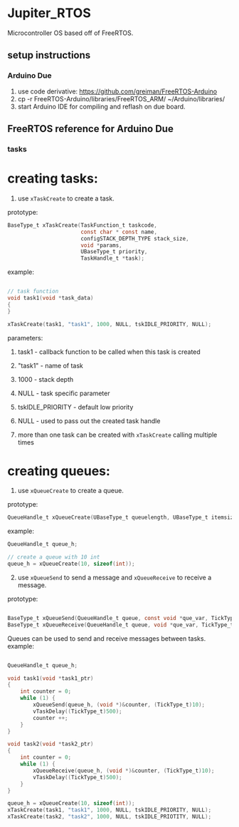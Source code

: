 # Jupiter_RTOS

Microcontroller OS based off of FreeRTOS.

## setup instructions

### Arduino Due

1. use code derivative: https://github.com/greiman/FreeRTOS-Arduino
2. cp -r FreeRTOS-Arduino/libraries/FreeRTOS_ARM/ ~/Arduino/libraries/
3. start Arduino IDE for compiling and reflash on due board.


## FreeRTOS reference for Arduino Due

### tasks

creating tasks:
===================

1. use `xTaskCreate` to create a task.

prototype:

```c
BaseType_t xTaskCreate(TaskFunction_t taskcode,
					   const char * const name,
					   configSTACK_DEPTH_TYPE stack_size,
					   void *params,
					   UBaseType_t priority,
					   TaskHandle_t *task);
```

example:

```c

// task function
void task1(void *task_data)
{
}

xTaskCreate(task1, "task1", 1000, NULL, tskIDLE_PRIORITY, NULL);


```

parameters:
1. task1 - callback function to be called when this task is created
2. "task1" - name of task
3. 1000 - stack depth
4. NULL - task specific parameter
5. tskIDLE_PRIORITY - default low priority
6. NULL - used to pass out the created task handle


2. more than one task can be created with `xTaskCreate` calling multiple times


creating queues:
===================

1. use `xQueueCreate` to create a queue.


prototype:

```c
QueueHandle_t xQueueCreate(UBaseType_t queuelength, UBaseType_t itemsize);
```

example:


```c
QueueHandle_t queue_h;

// create a queue with 10 int
queue_h = xQueueCreate(10, sizeof(int));
```

2. use `xQueueSend` to send a message and `xQueueReceive` to receive a message.

prototype:

```c

BaseType_t xQueueSend(QueueHandle_t queue, const void *que_var, TickType_t wait_time_ticks);
BaseType_t xQueueReceive(QueueHandle_t queue, void *que_var, TickType_t wait_time_ticks);

```

Queues can be used to send and receive messages between tasks. example:

```c

QueueHandle_t queue_h;

void task1(void *task1_ptr)
{
    int counter = 0;
    while (1) {
	    xQueueSend(queue_h, (void *)&counter, (TickType_t)10);
		vTaskDelay((TickType_t)500);
		counter ++;
	}
}

void task2(void *task2_ptr)
{
    int counter = 0;
	while (1) {
		xQueueReceive(queue_h, (void *)&counter, (TickType_t)10);
		vTaskDelay((TickType_t)500);
	}
}

queue_h = xQueueCreate(10, sizeof(int));
xTaskCreate(task1, "task1", 1000, NULL, tskIDLE_PRIORITY, NULL);
xTaskCreate(task2, "task2", 1000, NULL, tskIDLE_PRIOTITY, NULL);
```

